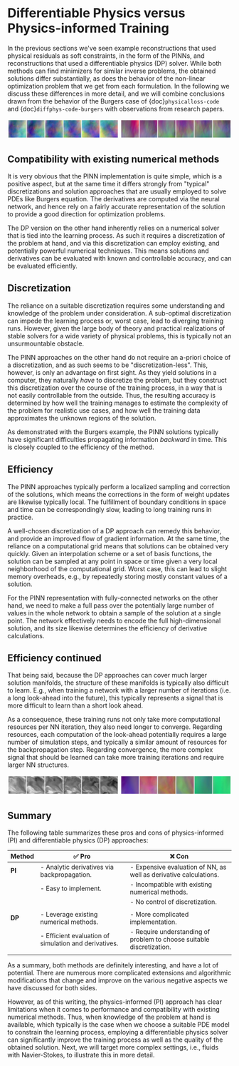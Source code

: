 Differentiable Physics versus Physics-informed Training
=======================

In the previous sections we've seen example reconstructions that used physical residuals as soft constraints, in the form of the PINNs, and reconstructions that used a differentiable physics (DP) solver. While both methods can find minimizers for similar inverse problems, the obtained solutions differ substantially, as does the behavior of the non-linear optimization problem that we get from each formulation. In the following we discuss these differences in more detail, and we will combine conclusions drawn from the behavior of the Burgers case of {doc}`physicalloss-code` and {doc}`diffphys-code-burgers` with observations from research papers.

![Divider](resources/divider3.jpg)


## Compatibility with existing numerical methods

It is very obvious that the PINN implementation is quite simple, which is a positive aspect, but at the same time it differs strongly from "typical" discretizations and solution approaches that are usually employed to solve PDEs like Burgers equation. The derivatives are computed via the neural network, and hence rely on a fairly accurate representation of the solution to provide a good direction for optimization problems.

The DP version on the other hand inherently relies on a numerical solver that is tied into the learning process. As such it requires a discretization of the problem at hand, and via this discretization can employ existing, and potentially powerful numerical techniques. This means solutions and derivatives can be evaluated with known and controllable accuracy, and can be evaluated efficiently.

## Discretization

The reliance on a suitable discretization requires some understanding and knowledge of the problem under consideration. A sub-optimal discretization can impede the learning process or, worst case, lead to diverging training runs. However, given the large body of theory and practical realizations of stable solvers for a wide variety of physical problems, this is typically not an unsurmountable obstacle.

The PINN approaches on the other hand do not require an a-priori choice of a discretization, and as such seems to be "discretization-less". This, however, is only an advantage on first sight. As they yield solutions in a computer, they naturally _have_ to discretize the problem, but they construct this discretization over the course of the training process, in a way that is not easily controllable from the outside. Thus, the resulting accuracy is determined by how well the training manages to estimate the complexity of the problem for realistic use cases, and how well the training data approximates the unknown regions of the solution.

As demonstrated with the Burgers example, the PINN solutions typically have significant difficulties propagating information _backward_ in time. This is closely coupled to the efficiency of the method.

## Efficiency

The PINN approaches typically perform a localized sampling and correction of the solutions, which means the corrections in the form of weight updates are likewise typically local. The fulfillment of boundary conditions in space and time can be correspondingly slow, leading to long training runs in practice.

A well-chosen discretization of a DP approach can remedy this behavior, and provide an improved flow of gradient information. At the same time, the reliance on a computational grid means that solutions can be obtained very quickly. Given an interpolation scheme or a set of basis functions, the solution can be sampled at any point in space or time given a very local neighborhood of the computational grid. Worst case, this can lead to slight memory overheads, e.g., by repeatedly storing mostly constant values of a solution.

For the PINN representation with fully-connected networks on the other hand, we need to make a full pass over the potentially large number of values in the whole network to obtain a sample of the solution at a single point. The network effectively needs to encode the full high-dimensional solution, and its size likewise determines the efficiency of derivative calculations.

## Efficiency continued

That being said, because the DP approaches can cover much larger solution manifolds, the structure of these manifolds is typically also difficult to learn. E.g., when training a network with a larger number of iterations (i.e. a long look-ahead into the future), this typically represents a signal that is more difficult to learn than a short look ahead. 

As a consequence, these training runs not only take more computational resources per NN iteration, they also need longer to converge. Regarding resources, each computation of the look-ahead potentially requires a large number of simulation steps, and typically a similar amount of resources for the backpropagation step. Regarding convergence, the more complex signal that should be learned can take more training iterations and require larger NN structures. 


![Divider](resources/divider2.jpg)


## Summary

The following table summarizes these pros and cons of physics-informed (PI) and differentiable physics (DP) approaches:

| Method   |  ✅ Pro   |  ❌ Con  |
|----------|-------------|------------|
| **PI** | - Analytic derivatives via backpropagation.  | - Expensive evaluation of NN, as well as derivative calculations. | 
|          | - Easy to implement.  | - Incompatible with existing numerical methods.     | 
|          |                  | - No control of discretization.  | 
| | | |
| **DP** | - Leverage existing numerical methods. | - More complicated implementation.  | 
|          | - Efficient evaluation of simulation and derivatives. | - Require understanding of problem to choose suitable discretization. |
| | | |

As a summary, both methods are definitely interesting, and have a lot of potential. There are numerous more complicated extensions and algorithmic modifications that change and improve on the various negative aspects we have discussed for both sides.

However, as of this writing, the physics-informed (PI) approach has clear limitations when it comes to performance and compatibility with existing numerical methods. Thus, when knowledge of the problem at hand is available, which typically is the case when we choose a suitable PDE model to constrain the learning process, employing a differentiable physics  solver can significantly improve the training process as well as the quality of the obtained solution. Next, we will target more complex settings, i.e., fluids with Navier-Stokes, to illustrate this in more detail.


